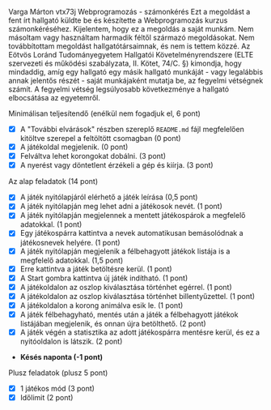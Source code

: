 Varga Márton
vtx73j
Webprogramozás - számonkérés
Ezt a megoldást a fent írt hallgató küldte be és készítette a Webprogramozás kurzus számonkéréséhez.
Kijelentem, hogy ez a megoldás a saját munkám. Nem másoltam vagy használtam harmadik féltől 
származó megoldásokat. Nem továbbítottam megoldást hallgatótársaimnak, és nem is tettem közzé. 
Az Eötvös Loránd Tudományegyetem Hallgatói Követelményrendszere 
(ELTE szervezeti és működési szabályzata, II. Kötet, 74/C. §) kimondja, hogy mindaddig, 
amíg egy hallgató egy másik hallgató munkáját - vagy legalábbis annak jelentős részét - 
saját munkájaként mutatja be, az fegyelmi vétségnek számít. 
A fegyelmi vétség legsúlyosabb következménye a hallgató elbocsátása az egyetemről.

Minimálisan teljesítendő (enélkül nem fogadjuk el, 6 pont)

- [x] A "További elvárások" részben szereplő `README.md` fájl megfelelően kitöltve szerepel a feltöltött csomagban (0 pont)
- [x] A játékoldal megjelenik. (0 pont)
- [x] Felváltva lehet korongokat dobálni. (3 pont)
- [x] A nyerést vagy döntetlent érzékeli a gép és kiírja. (3 pont)

Az alap feladatok (14 pont)

- [x] A játék nyitólapjáról elérhető a játék leírása (0,5 pont)
- [x] A játék nyitólapján meg lehet adni a játékosok nevét. (1 pont)
- [x] A játék nyitólapján megjelennek a mentett játékospárok a megfelelő adatokkal. (1 pont)
- [x] Egy játékospárra kattintva a nevek automatikusan bemásolódnak a játékosnevek helyére. (1 pont)
- [x] A játék nyitólapján megjelenik a félbehagyott játékok listája is a megfelelő adatokkal. (1,5 pont)
- [x] Erre kattintva a játék betöltésre kerül. (1 pont)
- [x] A Start gombra kattintva új játék indítható. (1 pont)
- [x] A játékoldalon az oszlop kiválasztása történhet egérrel. (1 pont)
- [x] A játékoldalon az oszlop kiválasztása történhet billentyűzettel. (1 pont)
- [x] A játékoldalon a korong animálva esik le. (1 pont)
- [x] A játék félbehagyható, mentés után a játék a félbehagyott játékok listájában megjelenik, és onnan újra betölthető. (2 pont)
- [x] A játék végén a statisztika az adott játékospárra mentésre kerül, és ez a nyitóoldalon is látszik. (2 pont)
- **Késés naponta (-1 pont)**

Plusz feladatok (plusz 5 pont)

- [x] 1 játékos mód (3 pont)
- [x] Időlimit (2 pont)